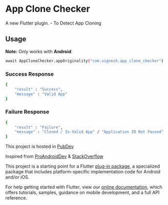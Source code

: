 # App Clone Checker

A new Flutter plugin. - To Detect App Cloning 

## Usage

**Note:** Only works with **Android**

```sh
await AppCloneChecker.appOriginality("com.vignesh.app_clone_checker")
```

### Success Response
```sh
{
    "result" : "Success",
    "message" : "Valid App"
}
```

### Failure Response
```sh
{
    "result" : "Failure",
    "message" : "Cloned / In-Valid App" / "Application ID Not Passed"
}
```

This project is hosted in [PubDev](https://pub.dev/packages/app_clone_checker/)

Inspired from [ProAndroidDev](https://proandroiddev.com/preventing-android-app-cloning-e3194269bcfa) & [StackOverflow](https://stackoverflow.com/questions/48900083/preventing-an-android-app-being-cloned-by-an-app-cloner/67353578#67353578)


This project is a starting point for a Flutter
[plug-in package](https://flutter.dev/developing-packages/),
a specialized package that includes platform-specific implementation code for
Android and/or iOS.

For help getting started with Flutter, view our
[online documentation](https://flutter.dev/docs), which offers tutorials,
samples, guidance on mobile development, and a full API reference.


